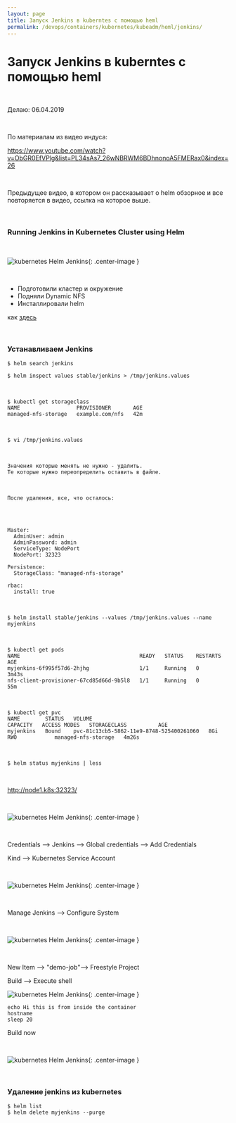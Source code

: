 ```yaml
---
layout: page
title: Запуск Jenkins в kuberntes с помощью heml
permalink: /devops/containers/kubernetes/kubeadm/heml/jenkins/
---
```


# Запуск Jenkins в kuberntes с помощью heml

<br/>

Делаю: 06.04.2019

<br/>

По материалам из видео индуса:

https://www.youtube.com/watch?v=ObGR0EfVPlg&list=PL34sAs7_26wNBRWM6BDhnonoA5FMERax0&index=26

<br/>

Предыдущее видео, в котором он рассказывает о helm обзорное и все повторяется в видео, ссылка на которое выше.

<br/>

### Running Jenkins in Kubernetes Cluster using Helm

<br/>

![kubernetes Helm Jenkins](/img/devops/containers/kubernetes/kubeadm/helm/helm-jenkins1.png "kubernetes Helm Jenkins"){: .center-image }

<br/>

-   Подготовили кластер и окружение
-   Подняли Dynamic NFS
-   Инсталлировали helm

как <a href="/devops/containers/kubernetes/kubeadm/heml/install/">здесь</a>

<br/>

### Устанавливаем Jenkins

    $ helm search jenkins

    $ helm inspect values stable/jenkins > /tmp/jenkins.values

<br/>

    $ kubectl get storageclass
    NAME                  PROVISIONER       AGE
    managed-nfs-storage   example.com/nfs   42m

<br/>

    $ vi /tmp/jenkins.values

<br/>

    Значения которые менять не нужно - удалить.
    Те которые нужно переопределить оставить в файле.

<br/>

    После удаления, все, что осталось:

<br/>

```

Master:
  AdminUser: admin
  AdminPassword: admin
  ServiceType: NodePort
  NodePort: 32323

Persistence:
  StorageClass: "managed-nfs-storage"

rbac:
  install: true

```

<br/>

    $ helm install stable/jenkins --values /tmp/jenkins.values --name myjenkins

<br/>

    $ kubectl get pods
    NAME                                      READY   STATUS    RESTARTS   AGE
    myjenkins-6f995f57d6-2hjhg                1/1     Running   0          3m43s
    nfs-client-provisioner-67cd85d66d-9b5l8   1/1     Running   0          55m

<br/>

    $ kubectl get pvc
    NAME        STATUS   VOLUME                                     CAPACITY   ACCESS MODES   STORAGECLASS          AGE
    myjenkins   Bound    pvc-81c13cb5-5862-11e9-8748-525400261060   8Gi        RWO            managed-nfs-storage   4m26s

<br/>

    $ helm status myjenkins | less

<br/>

http://node1.k8s:32323/

<br/>

![kubernetes Helm Jenkins](/img/devops/containers/kubernetes/kubeadm/helm/helm-jenkins2.png "kubernetes Helm Jenkins"){: .center-image }

<br/>

Credentials --> Jenkins --> Global credentials --> Add Credentials

Kind --> Kubernetes Service Account

<br/>

![kubernetes Helm Jenkins](/img/devops/containers/kubernetes/kubeadm/helm/helm-jenkins3.png "kubernetes Helm Jenkins"){: .center-image }

<br/>

Manage Jenkins --> Configure System

<br/>

![kubernetes Helm Jenkins](/img/devops/containers/kubernetes/kubeadm/helm/helm-jenkins4.png "kubernetes Helm Jenkins"){: .center-image }

<br/>

New Item --> "demo-job"--> Freestyle Project

Build --> Execute shell

![kubernetes Helm Jenkins](/img/devops/containers/kubernetes/kubeadm/helm/helm-jenkins5.png "kubernetes Helm Jenkins"){: .center-image }

```
echo Hi this is from inside the container
hostname
sleep 20
```

Build now

<br/>

![kubernetes Helm Jenkins](/img/devops/containers/kubernetes/kubeadm/helm/helm-jenkins6.png "kubernetes Helm Jenkins"){: .center-image }

<br/>

### Удаление jenkins из kubernetes

    $ helm list
    $ helm delete myjenkins --purge
